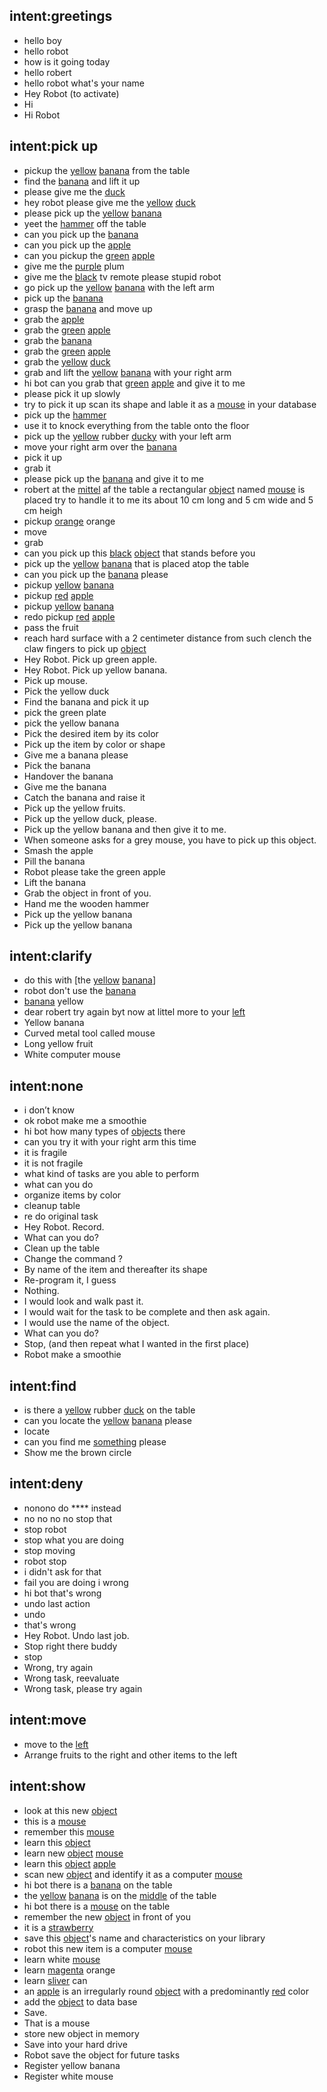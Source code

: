 ## intent:greetings
- hello boy
- hello robot
- how is it going today
- hello robert
- hello robot what's your name
- Hey Robot (to activate)
- Hi
- Hi Robot

## intent:pick up
- pickup the [yellow](object_color) [banana](object_name) from the table
- find the [banana](object_name) and lift it up
- please give me the [duck](object_name)
- hey robot please give me the [yellow](object_color) [duck](object_name)
- please pick up the [yellow](object_color) [banana](object_name)
- yeet the [hammer](object_name) off the table
- can you pick up the [banana](object_name)
- can you pick up the [apple](object_name)
- can you pickup the [green](object_color) [apple](object_name)
- give me the [purple](object_color) plum
- give me the [black](object_color) tv remote please stupid robot
- go pick up the [yellow](object_color) [banana](object_name) with the left arm
- pick up the [banana](object_name)
- grasp the [banana](object_name) and move up
- grab the [apple](object_name)
- grab the [green](object_color) [apple](object_name)
- grab the [banana](object_name)
- grab the [green](object_color) [apple](object_name)
- grab the [yellow](object_color) [duck](object_name)
- grab and lift the [yellow](object_color) [banana](object_name) with your right arm
- hi bot can you grab that [green](object_color) [apple](object_name) and give it to me
- please pick it up slowly
- try to pick it up scan its shape and lable it as a [mouse](object_name) in your database
- pick up the [hammer](object_name)
- use it to knock everything from the table onto the floor
- pick up the [yellow](object_color) rubber [ducky](object_name) with your left arm
- move your right arm over the [banana](object_name)
- pick it up
- grab it
- please pick up the [banana](object_name) and give it to me
- robert at the [mittel](placement)  af the table a rectangular [object](undefined_object) named [mouse](object_name) is placed try to handle it to me its about 10 cm long and 5 cm wide and 5 cm heigh
- pickup [orange](object_color) orange
- move
- grab
- can you pick up this [black](object_color) [object](undefined_object) that stands before you
- pick up the [yellow](object_color) [banana](object_name) that is placed atop the table
- can you pick up the [banana](object_name) please
- pickup [yellow](object_color) [banana](object_name)
- pickup [red](object_color) [apple](object_name)
- pickup [yellow](object_color) [banana](object_name)
- redo pickup [red](object_color) [apple](object_name)
- pass the fruit
- reach hard surface with a 2 centimeter distance from such clench the claw fingers to pick up [object](undefined_object)
- Hey Robot. Pick up green apple.
- Hey Robot. Pick up yellow banana.
- Pick up mouse.
- Pick the yellow duck
- Find the banana and pick it up
- pick the green plate
- pick the yellow banana
- Pick the desired item by its color
- Pick up the item by color or shape
- Give me a banana please
- Pick the banana
- Handover the banana
- Give me the banana
- Catch the banana and raise it
- Pick up the yellow fruits.
- Pick up the yellow duck, please.
- Pick up the yellow banana and then give it to me.
- When someone asks for a grey mouse, you have to pick up this object.
- Smash the apple
- Pill the banana
- Robot please take the green apple
- Lift the banana
- Grab the object in front of you.
- Hand me the wooden hammer
- Pick up the yellow banana
- Pick up the yellow banana

## intent:clarify
- do this with [the [yellow](object_color) [banana](object_name)]
- robot don't use the [banana](object_name)
- [banana](object_name) yellow
- dear robert try again byt now at littel more to your [left](placement)
- Yellow banana
- Curved metal tool called mouse
- Long yellow fruit
- White computer mouse

## intent:none
- i don’t know
- ok robot make me a smoothie
- hi bot how many types of [objects](undefined_object) there
- can you try it with your right arm this time
- it is fragile
- it is not fragile
- what kind of tasks are you able to perform
- what can you do
- organize items by color
- cleanup table
- re do original task 	
- Hey Robot. Record.
- What can you do?
- Clean up the table
- Change the command ?
- By name of the item and thereafter its shape
- Re-program it, I guess
- Nothing.
- I would look and walk past it.
- I would wait for the task to be complete and then ask again.
- I would use the name of the object.
- What can you do?
- Stop, (and then repeat what I wanted in the first place)
- Robot make a smoothie

## intent:find
- is there a [yellow](object_color) rubber [duck](object_name)  on the table
- can you locate the [yellow](object_color) [banana](object_name) please
- locate
- can you find me [something](undefined_object)  please
- Show me the brown circle

## intent:deny
- nonono do **** instead
- no no no no stop that
- stop robot
- stop what you are doing
- stop moving
- robot stop
- i didn't ask for that
- fail you are doing i wrong
- hi bot that's wrong
- undo last action
- undo
- that's wrong
- Hey Robot. Undo last job.
- Stop right there buddy
- stop
- Wrong, try again
- Wrong task, reevaluate
- Wrong task, please try again

## intent:move
- move to the [left](placement)
- Arrange fruits to the right and other items to the left

## intent:show
- look at this new [object](undefined_object)
- this is a [mouse](object_name)
- remember this [mouse](object_name)
- learn this [object](undefined_object)
- learn new [object](undefined_object) [mouse](object_name)
- learn this [object](undefined_object) [apple](object_name)
- scan new [object](undefined_object) and identify it as a computer [mouse](object_name)
- hi bot there is a [banana](object_name) on the table
- the [yellow](object_color) [banana](object_name) is on the [middle](placement)  of the table
- hi bot there is a [mouse](object_name) on the table
- remember the new [object](undefined_object) in front of you
- it is a [strawberry](object_name)
- save this [object](undefined_object)'s name and characteristics on your library
- robot this new item is a computer [mouse](object_name)
- learn white [mouse](object_name)
- learn [magenta](object_color)  orange
- learn [sliver](object_color)  can
- an [apple](object_name) is an irregularly round [object](undefined_object) with a predominantly [red](object_color) color
- add the [object](undefined_object) to data base
- Save.
- That is a mouse
- store new object in memory
- Save into your hard drive
- Robot save the object for future tasks
- Register yellow banana
- Register white mouse
